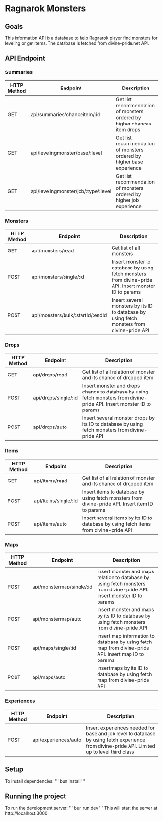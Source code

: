 # Ragnarok Monsters

## Goals
This information API is a database to help Ragnarok player find monsters for leveling or get items. The database is fetched from divine-pride.net API.

## API Endpoint
### Summaries
| HTTP Method      | Endpoint                              | Description                                                              |
|------------------|---------------------------------------|--------------------------------------------------------------------------|
| GET              | api/summaries/chanceitem/:id          | Get list recommendation of monsters ordered by higher chances item drops |
| GET              | api/levelingmonster/base/:level       | Get list recommendation of monsters ordered by higher base experience    |
| GET              | api/levelingmonster/job/:type/:level  | Get list recommendation of monsters ordered by higher job experience     |

### Monsters
| HTTP Method      | Endpoint                              | Description                                                              |
|------------------|---------------------------------------|--------------------------------------------------------------------------|
| GET              | api/monsters/read                     | Get list of all monsters                                                 |
| POST             | api/monsters/single/:id               | Insert monster to database by using fetch monsters from divine-pride API. Insert monster ID to params |
| POST             | api/monsters/bulk/:startId/:endId     | Insert several monsters by its ID to database by using fetch monsters from divine-pride API |

### Drops
| HTTP Method      | Endpoint                              | Description                                                              |
|------------------|---------------------------------------|--------------------------------------------------------------------------|
| GET              | api/drops/read                        | Get list of all relation of monster and its chance of dropped item       |
| POST             | api/drops/single/:id                  | Insert monster and drops chance to database by using fetch monsters from divine-pride API. Insert monster ID to params |
| POST             | api/drops/auto                        | Insert several monster drops by its ID to database by using fetch monsters from divine-pride API |

### Items
| HTTP Method      | Endpoint                              | Description                                                              |
|------------------|---------------------------------------|--------------------------------------------------------------------------|
| GET              | api/items/read                        | Get list of all relation of monster and its chance of dropped item       |
| POST             | api/items/single/:id                  | Insert items to database by using fetch monsters from divine-pride API. Insert item ID to params |
| POST             | api/items/auto                        | Insert several items by its ID to database by using fetch items from divine-pride API |

### Maps
| HTTP Method      | Endpoint                              | Description                                                              |
|------------------|---------------------------------------|--------------------------------------------------------------------------|
| POST             | api/monstermap/single/:id             | Insert monster and maps relation to database by using fetch monsters from divine-pride API. Insert monster ID to params |
| POST             | api/monstermap/auto                   | Insert monster and maps by its ID to database by using fetch monsters from divine-pride API |
| POST             | api/maps/single/:id                   | Insert map information to database by using fetch map from divine-pride API. Insert map ID to params |
| POST             | api/maps/auto                         | Insertmaps by its ID to database by using fetch map from divine-pride API |

### Experiences
| HTTP Method      | Endpoint                              | Description                                                              |
|------------------|---------------------------------------|--------------------------------------------------------------------------|
| POST             | api/experiences/auto                  | Insert experiences needed for base and job level to database by using fetch experience from divine-pride API. Limited up to level third class |

## Setup
To install dependencies:
'''
bun install
'''

## Running the project
To run the development server:
'''
bun run dev
'''
This will start the server at http://localhost:3000